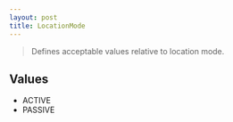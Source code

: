 ```yaml
---
layout: post
title: LocationMode
---
```


> Defines acceptable values relative to location mode.

Values
------

- ACTIVE
- PASSIVE
